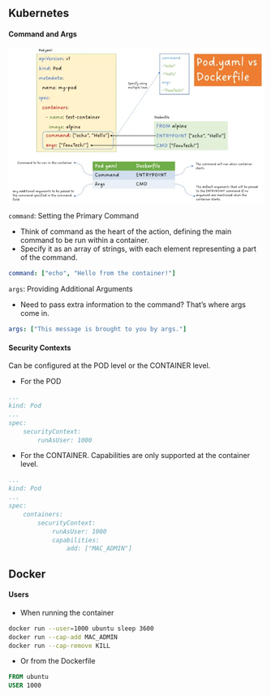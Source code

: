 ## Kubernetes
#### Command and Args

![commands](img/command.webp)

`command`: Setting the Primary Command
- Think of command as the heart of the action, defining the main command to be run within a container.
- Specify it as an array of strings, with each element representing a part of the command.
```yaml
command: ["echo", "Hello from the container!"]
```
`args`: Providing Additional Arguments
- Need to pass extra information to the command? That’s where args come in.
```yaml
args: ["This message is brought to you by args."]
```
#### Security Contexts
Can be configured at the POD level or the CONTAINER level.
- For the POD
```yaml
...
kind: Pod
...
spec:
    securityContext:
        runAsUser: 1000
```
- For the CONTAINER. Capabilities are only supported at the container level.
```yaml
...
kind: Pod
...
spec:
    containers:
        securityContext:
            runAsUser: 1000
            capabilities: 
                add: ["MAC_ADMIN"]
```

## Docker
#### Users
- When running the container
```bash
docker run --user=1000 ubuntu sleep 3600
docker run --cap-add MAC_ADMIN
docker run --cap-remove KILL
```
- Or from the Dockerfile
```dockerfile
FROM ubuntu
USER 1000
```